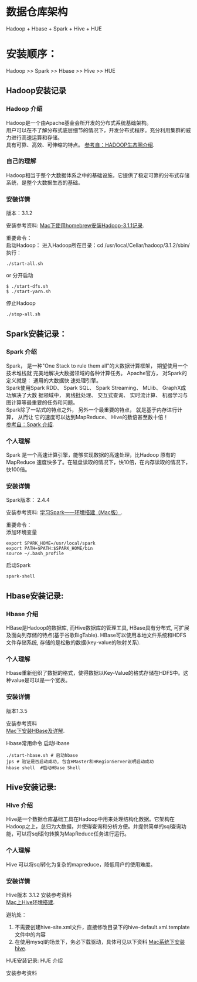 
# 数据仓库架构
Hadoop + Hbase + Spark + Hive + HUE
# 安装顺序：
Hadoop >> Spark >> Hbase >> Hive >>  HUE 

## Hadoop安装记录
### Hadoop 介绍

Hadoop是一个由Apache基金会所开发的分布式系统基础架构。<br>
用户可以在不了解分布式底层细节的情况下，开发分布式程序。充分利用集群的威力进行高速运算和存储。<br>
具有可靠、高效、可伸缩的特点。  [参考自：HADOOP生态圈介绍](https://www.cnblogs.com/hanzhi/articles/8969109.html "HADOOP生态圈介绍").<br> 

### 自己的理解
Hadoop相当于整个大数据体系之中的基础设施，它提供了稳定可靠的分布式存储系统，是整个大数据生态的基础。

### 安装详情
版本：3.1.2

安装参考资料:
[Mac下使用homebrew安装Hadoop-3.1.1记录](https://www.jianshu.com/p/3859f57aa545 "Mac下使用homebrew安装Hadoop-3.1.1记录"). 

重要命令：<br>
启动Hadoop：
进入Hadoop所在目录：cd /usr/local/Cellar/hadoop/3.1.2/sbin/ <br>
执行：
~~~
./start-all.sh
~~~

or 分开启动
~~~
$ ./start-dfs.sh
$ ./start-yarn.sh
~~~

停止Hadoop
~~~
./stop-all.sh
~~~

## Spark安装记录：
### Spark 介绍

Spark， 是一种"One Stack to rule them all"的大数据计算框架， 期望使用一个技术堆栈就 完美地解决大数据领域的各种计算任务。 Apache官方， 对Spark的定义就是： 通用的大数据快 速处理引擎。<br>
Spark使用Spark RDD、 Spark SQL、 Spark Streaming、 MLlib、 GraphX成功解决了大数 据领域中， 离线批处理、 交互式查询、 实时流计算、 机器学习与图计算等最重要的任务和问题。<br>
Spark除了一站式的特点之外， 另外一个最重要的特点， 就是基于内存进行计算， 从而让 它的速度可以达到MapReduce、 Hive的数倍甚至数十倍！<br>
 [参考自：Spark 介绍](https://www.cnblogs.com/liuwei6/p/6587467.html "Spark 介绍").<br> 

### 个人理解
Spark 是一个高速计算引擎，能够实现数据的高速处理，比Hadoop 原有的MapReduce 速度快多了。在磁盘读取的情况下，快10倍，在内存读取的情况下，快100倍。

### 安装详情

Spark版本： 2.4.4

安装参考资料:
[学习Spark——环境搭建（Mac版）](https://www.cnblogs.com/bigdataZJ/p/hellospark.html "学习Spark——环境搭建（Mac版）"). 

重要命令：<br>
添加环境变量
~~~
export SPARK_HOME=/usr/local/spark
export PATH=$PATH:$SPARK_HOME/bin
source ~/.bash_profile
~~~

启动Spark
~~~
spark-shell
~~~

## Hbase安装记录:
### Hbase 介绍
HBase是Hadoop的数据库, 而Hive数据库的管理工具, HBase具有分布式, 可扩展及面向列存储的特点(基于谷歌BigTable). HBase可以使用本地文件系统和HDFS文件存储系统, 存储的是松散的数据(key-value的映射关系).<br>

### 个人理解
Hbase重新组织了数据的格式，使得数据以Key-Value的格式存储在HDFS中。这种value是可以是一个宽表。

### 安装详情

版本1.3.5

安装参考资料<br>
[Mac下安装HBase及详解](https://www.jianshu.com/p/510e1d599123 "Mac下安装HBase及详解"). 

Hbase常用命令
启动Hbase
~~~
./start-hbase.sh # 启动hbase
jps # 验证是否启动成功, 包含HMaster和HRegionServer说明启动成功
hbase shell  #启动HBase Shell
~~~

## Hive安装记录:

### Hive 介绍
Hive是一个数据仓库基础工具在Hadoop中用来处理结构化数据。它架构在Hadoop之上，总归为大数据，并使得查询和分析方便。并提供简单的sql查询功能，可以将sql语句转换为MapReduce任务进行运行。<br>

### 个人理解
Hive 可以将sql转化为复杂的mapreduce，降低用户的使用难度。

### 安装详情

Hive版本 3.1.2
安装参考资料<br>
[Mac上Hive环境搭建](https://www.cnblogs.com/micrari/p/7067968.html "Mac上Hive环境搭建"). 

避坑处：<br>
1. 不需要创建hive-site.xml文件，直接修改目录下的hive-default.xml.template文件中的内容
2. 在使用mysql的场景下，务必下载驱动，具体可见以下资料 [Mac系统下安装hive](https://blog.csdn.net/zx1245773445/article/details/86221660 "Mac系统下安装hive"). 

HUE安装记录:
HUE 介绍

安装参考资料




